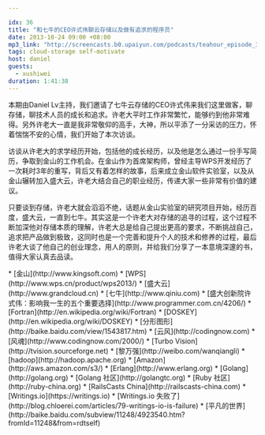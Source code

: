 ```yaml
---

idx: 36
title: "和七牛的CEO许式伟聊云存储以及做有追求的程序员"
date: 2013-10-24 09:00 +08:00
mp3_link: "http://screencasts.b0.upaiyun.com/podcasts/teahour_episode_36.m4a"
tags: cloud-storage self-motivate
host: daniel
guests:
  - xushiwei
duration: 1:41:38
---
```


本期由Daniel Lv主持，我们邀请了七牛云存储的CEO许式伟来我们这里做客，聊存储，聊技术人员的成长和追求。许老大平时工作非常繁忙，能够约到他非常难得。另外许老大一直是我非常敬仰的高手，大神，所以平添了一分采访的压力，怀着惴惴不安的心情，我们开始了本次访谈。

访谈从许老大的求学经历开始，包括他的成长经历，以及他是怎么通过一份手写简历，争取到金山的工作机会。在金山作为首席架构师，曾经主导WPS开发经历了一次耗时3年的重写，背后又有着怎样的故事，后来成立金山软件实验室，以及从金山辗转加入盛大云，许老大结合自己的职业经历，传递大家一些非常有价值的建议。

只要谈到存储，许老大就会滔滔不绝，话题从金山实验室的研究项目开始，经历百度，盛大云，一直到七牛。其实这是一个许老大对存储的追寻的过程，这个过程不断加深他对存储本质的理解，许老大总是给自己提出更高的要求，不断挑战自己，追求把产品做到极致，这同时也是一个完善和提升个人的技术和修养的过程，最后许老大谈了他自己的创业理念，用人的原则，并给我们分享了一本意境深邃的书，值得大家认真去品读。

<section class="notes" markdown="1">
* [金山](http://www.kingsoft.com)
* [WPS](http://www.wps.cn/product/wps2013/)
* [盛大云](http://www.grandcloud.cn)
* [七牛](http://www.qiniu.com)
* [盛大创新院许式伟：影响我一生的五个重要选择](http://www.programmer.com.cn/4206/)
* [Fortran](http://en.wikipedia.org/wiki/Fortran)
* [DOSKEY](http://en.wikipedia.org/wiki/DOSKEY)
* [分形图形](http://baike.baidu.com/view/1543817.htm)
* [云风](http://codingnow.com)
* [风魂](http://www.codingnow.com/2000/)
* [Turbo Vision](http://tvision.sourceforge.net)
* [黎万强](http://weibo.com/wanqiangli)
* [hadoop](http://hadoop.apache.org)
* [Amazon](http://aws.amazon.com/s3/)
* [Erlang](http://www.erlang.org)
* [Golang](http://golang.org)
* [Golang 社区](http://golangtc.org)
* [Ruby 社区](http://ruby-china.org)
* [RailsCasts China](http://railscasts-china.com)
* [Writings.io](https://writings.io)
* [Writings.io 失败了](http://blog.chloerei.com/articles/79-writings-io-is-failure)
* [平凡的世界](http://baike.baidu.com/subview/11248/4923540.htm?fromId=11248&from=rdtself)
</section>
